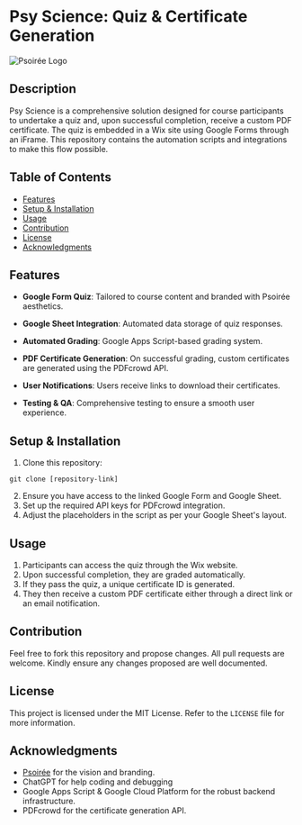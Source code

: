 # Psy Science: Quiz & Certificate Generation

![Psoirée Logo](https://static.wixstatic.com/media/4d3b6d_9a8391969e4444a29fcf745d3c589885~mv2.png)

## Description

Psy Science is a comprehensive solution designed for course participants to undertake a quiz and, upon successful completion, receive a custom PDF certificate. The quiz is embedded in a Wix site using Google Forms through an iFrame. This repository contains the automation scripts and integrations to make this flow possible.

## Table of Contents

- [Features](#features)
- [Setup & Installation](#setup--installation)
- [Usage](#usage)
- [Contribution](#contribution)
- [License](#license)
- [Acknowledgments](#acknowledgments)

## Features

- **Google Form Quiz**: Tailored to course content and branded with Psoirée aesthetics.
  
- **Google Sheet Integration**: Automated data storage of quiz responses.
  
- **Automated Grading**: Google Apps Script-based grading system.
  
- **PDF Certificate Generation**: On successful grading, custom certificates are generated using the PDFcrowd API.
  
- **User Notifications**: Users receive links to download their certificates.
  
- **Testing & QA**: Comprehensive testing to ensure a smooth user experience.

## Setup & Installation

1. Clone this repository:
```
git clone [repository-link]
```
2. Ensure you have access to the linked Google Form and Google Sheet.
3. Set up the required API keys for PDFcrowd integration.
4. Adjust the placeholders in the script as per your Google Sheet's layout.

## Usage

1. Participants can access the quiz through the Wix website.
2. Upon successful completion, they are graded automatically.
3. If they pass the quiz, a unique certificate ID is generated.
4. They then receive a custom PDF certificate either through a direct link or an email notification.

## Contribution

Feel free to fork this repository and propose changes. All pull requests are welcome. Kindly ensure any changes proposed are well documented.

## License

This project is licensed under the MIT License. Refer to the `LICENSE` file for more information.

## Acknowledgments

- [Psoirée](https://www.psoiree.com) for the vision and branding.
- ChatGPT for help coding and debugging
- Google Apps Script & Google Cloud Platform for the robust backend infrastructure.
- PDFcrowd for the certificate generation API.


